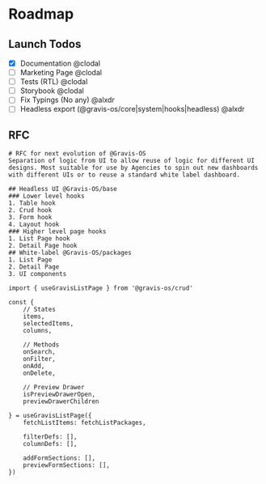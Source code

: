 # Roadmap

## Launch Todos

- [x]  Documentation @clodal
- [ ]  Marketing Page @clodal
- [ ]  Tests (RTL) @clodal
- [ ]  Storybook @clodal
- [ ]  Fix Typings (No any) @alxdr
- [ ]  Headless export (@gravis-os/core|system|hooks|headless) @alxdr

## RFC
```
# RFC for next evolution of @Gravis-OS
Separation of logic from UI to allow reuse of logic for different UI designs. Most suitable for use by Agencies to spin out new dashboards with different UIs or to reuse a standard white label dashboard.

## Headless UI @Gravis-OS/base
### Lower level hooks
1. Table hook
2. Crud hook
3. Form hook
4. Layout hook
### Higher level page hooks
1. List Page hook
2. Detail Page hook
## White-label @Gravis-OS/packages
1. List Page
2. Detail Page
3. UI components
```

```tsx
import { useGravisListPage } from '@gravis-os/crud'

const {
	// States
	items,
	selectedItems,
	columns,

	// Methods
	onSearch,
	onFilter,
	onAdd,
	onDelete,

	// Preview Drawer
	isPreviewDrawerOpen,
	previewDrawerChildren

} = useGravisListPage({
	fetchListItems: fetchListPackages,

	filterDefs: [],
	columnDefs: [],

	addFormSections: [],
	previewFormSections: [],
})
```

